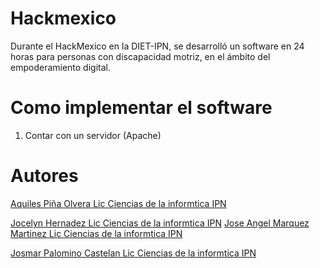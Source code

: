 # Hackmexico
Durante el HackMexico en la DIET-IPN, se desarrolló un software en 24 horas para personas con discapacidad motriz, en el ámbito del empoderamiento digital.


# Como implementar el software 
1. Contar con un servidor (Apache)

# Autores
[Aquiles Piña Olvera Lic Ciencias de la informtica IPN](https://github.com/Aquilespina)

[Jocelyn Hernadez   Lic Ciencias de la informtica IPN](https://github.com/angelmz88)
[Jose Angel Marquez Martinez  Lic Ciencias de la informtica IPN](https://github.com/angelmz88)

[Josmar Palomino Castelan  Lic Ciencias de la informtica IPN ](https://github.com/Josmar360)

